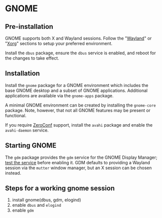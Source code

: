 # GNOME

## Pre-installation

GNOME supports both X and Wayland sessions. Follow the "[Wayland](./wayland.md)"
or "[Xorg](./xorg.md)" sections to setup your preferred environment.

Install the `dbus` package, ensure the `dbus` service is enabled, and reboot for
the changes to take effect.

## Installation

Install the `gnome` package for a GNOME environment which includes the base
GNOME desktop and a subset of GNOME applications. Additional applications are
available via the `gnome-apps` package.

A minimal GNOME environment can be created by installing the `gnome-core`
package. Note, however, that not all GNOME features may be present or
functional.

If you require [ZeroConf](http://www.zeroconf.org/) support, install the `avahi`
package and enable the `avahi-daemon` service.

## Starting GNOME

The `gdm` package provides the `gdm` service for the GNOME Display Manager;
[test the service](../services/index.md#testing-services) before enabling it.
GDM defaults to providing a Wayland session via the `mutter` window manager, but
an X session can be chosen instead.

## Steps for a working gnome session
1. install gnome(dbus, gdm, elogind)
2. enable `dbus` and `elogind`
3. enable `gdm`
